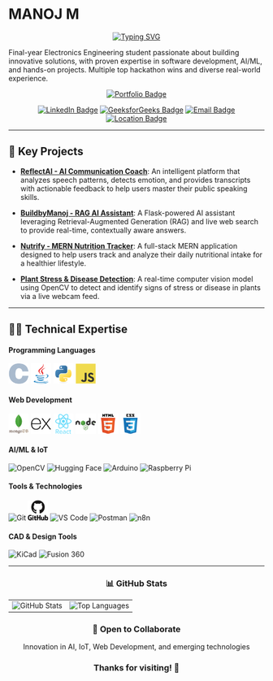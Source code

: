 
# MANOJ M

<div align="center">
  <a href="https://git.io/typing-svg"><img src="https://readme-typing-svg.demolab.com?font=Fira+Code&weight=600&size=25&pause=1000&color=00BFFF&center=true&vCenter=true&width=435&lines=Electronics+Engineer;Full-Stack+Developer;AI/ML+Enthusiast" alt="Typing SVG" /></a>
</div>

Final-year Electronics Engineering student passionate about building innovative solutions, with proven expertise in software development, AI/ML, and hands-on projects. Multiple top hackathon wins and diverse real-world experience.

<div align="center">
  
<a href="https://buildbymanoj-portfolio.vercel.app">
  <img src="https://img.shields.io/badge/🚀_View_My_Portfolio-9726E8?style=for-the-badge&logo=rocket&logoColor=white" alt="Portfolio Badge"/>
</a>

[![LinkedIn Badge](https://img.shields.io/badge/LinkedIn-Profile-0077B5?style=for-the-badge&logo=linkedin)](https://www.linkedin.com/in/manoj-m-53621829a/)
[![GeeksforGeeks Badge](https://img.shields.io/badge/GeeksforGeeks-Profile-0F9D58?style=for-the-badge&logo=geeksforgeeks&logoColor=white)](https://www.geeksforgeeks.org/user/manojmahej7tu/)
[![Email Badge](https://img.shields.io/badge/Email-manojmahendran555@gmail.com-D14836?style=for-the-badge&logo=gmail)](mailto:manojmahendran555@gmail.com)
[![Location Badge](https://img.shields.io/badge/Location-Chennai,%20India-4285F4?style=for-the-badge&logo=google-maps)](https://maps.google.com)

</div>

---

## 🚀 Key Projects

- **[ReflectAI - AI Communication Coach](https://buildbymanoj-reflect-ai.hf.space/)**: An intelligent platform that analyzes speech patterns, detects emotion, and provides transcripts with actionable feedback to help users master their public speaking skills.

- **[BuildbyManoj - RAG AI Assistant](https://buildbymanoj-chatbot.onrender.com)**: A Flask-powered AI assistant leveraging Retrieval-Augmented Generation (RAG) and live web search to provide real-time, contextually aware answers.

- **[Nutrify - MERN Nutrition Tracker](https://nutrify-two.vercel.app/)**: A full-stack MERN application designed to help users track and analyze their daily nutritional intake for a healthier lifestyle.

- **[Plant Stress & Disease Detection](https://buildbymanoj-plant-disease-prediction.hf.space/)**: A real-time computer vision model using OpenCV to detect and identify signs of stress or disease in plants via a live webcam feed.

---

## 👨‍💻 Technical Expertise

#### Programming Languages
<p>
  <img src="https://raw.githubusercontent.com/devicons/devicon/master/icons/c/c-original.svg" alt="C" width="40" height="40"/>
  <img src="https://raw.githubusercontent.com/devicons/devicon/master/icons/java/java-original.svg" alt="Java" width="40" height="40"/>
  <img src="https://raw.githubusercontent.com/devicons/devicon/master/icons/python/python-original.svg" alt="Python" width="40" height="40"/>
  <img src="https://raw.githubusercontent.com/devicons/devicon/master/icons/javascript/javascript-original.svg" alt="JavaScript" width="40" height="40"/>
</p>

#### Web Development
<p>
  <img src="https://raw.githubusercontent.com/devicons/devicon/master/icons/mongodb/mongodb-original-wordmark.svg" alt="MongoDB" width="40" height="40"/>
  <img src="https://raw.githubusercontent.com/devicons/devicon/master/icons/express/express-original.svg" alt="Express.js" width="40" height="40"/>
  <img src="https://raw.githubusercontent.com/devicons/devicon/master/icons/react/react-original-wordmark.svg" alt="React" width="40" height="40"/>
  <img src="https://raw.githubusercontent.com/devicons/devicon/master/icons/nodejs/nodejs-original-wordmark.svg" alt="Node.js" width="40" height="40"/>
  <img src="https://raw.githubusercontent.com/devicons/devicon/master/icons/html5/html5-original-wordmark.svg" alt="HTML5" width="40" height="40"/>
  <img src="https://raw.githubusercontent.com/devicons/devicon/master/icons/css3/css3-original-wordmark.svg" alt="CSS3" width="40" height="40"/>
</p>

#### AI/ML & IoT
<p>
  <img src="https://www.vectorlogo.zone/logos/opencv/opencv-icon.svg" alt="OpenCV" width="40" height="40"/>
  <img src="https://huggingface.co/front/assets/huggingface_logo-noborder.svg" alt="Hugging Face" width="40" height="40"/>
  <img src="https://cdn.worldvectorlogo.com/logos/arduino-1.svg" alt="Arduino" width="40" height="40"/>
  <img src="https://www.vectorlogo.zone/logos/raspberrypi/raspberrypi-icon.svg" alt="Raspberry Pi" width="40" height="40"/>
</p>

#### Tools & Technologies
<p>
  <img src="https://www.vectorlogo.zone/logos/git-scm/git-scm-icon.svg" alt="Git" width="40" height="40"/>
  <img src="https://raw.githubusercontent.com/devicons/devicon/master/icons/github/github-original-wordmark.svg" alt="GitHub" width="40" height="40"/>
  <img src="https://www.vectorlogo.zone/logos/visualstudio_code/visualstudio_code-icon.svg" alt="VS Code" width="40" height="40"/>
  <img src="https://www.vectorlogo.zone/logos/getpostman/getpostman-icon.svg" alt="Postman" width="40" height="40"/>
  <img src="https://n8n.io/favicon.ico" alt="n8n" width="40" height="40"/>
</p>

#### CAD & Design Tools
<p>
  <img src="https://img.shields.io/badge/KiCad-314CB0?style=for-the-badge&logo=kicad&logoColor=white" alt="KiCad"/>
  <img src="https://img.shields.io/badge/Fusion_360-FF9E0F?style=for-the-badge&logo=autodesk&logoColor=white" alt="Fusion 360"/>
</p>

---

<div align="center">
  <h3>📊 GitHub Stats</h3>
  <table>
    <tr>
      <td><img src="https://github-readme-stats.vercel.app/api?username=buildbymanoj&show_icons=true&theme=radical&hide_border=true" alt="GitHub Stats"></td>
      <td><img src="https://github-readme-stats.vercel.app/api/top-langs/?username=buildbymanoj&layout=compact&theme=tokyonight" alt="Top Languages" /></td>
    </tr>
  </table>
</div>

<div align="center">
  <h3>🤝 Open to Collaborate</h3>
  <p>Innovation in AI, IoT, Web Development, and emerging technologies</p>
</div>

<div align="center">
  <h3>Thanks for visiting! 👋</h3>
</div>
